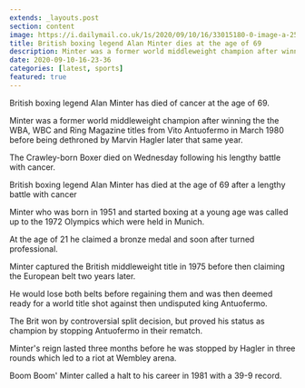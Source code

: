 ```yaml
---
extends: _layouts.post
section: content
image: https://i.dailymail.co.uk/1s/2020/09/10/16/33015180-0-image-a-25_1599750568832.jpg 
title: British boxing legend Alan Minter dies at the age of 69 
description: Minter was a former world middleweight champion after winning the WBA, WBC and Ring Magazine titles from Vito Antuofermo in March 1980. 
date: 2020-09-10-16-23-36 
categories: [latest, sports] 
featured: true 
--- 
```

British boxing legend Alan Minter has died of cancer at the age of 69.

Minter was a former world middleweight champion after winning the the WBA, WBC and Ring Magazine titles from Vito Antuofermo in March 1980 before being dethroned by Marvin Hagler later that same year.

The Crawley-born Boxer died on Wednesday following his lengthy battle with cancer. 

British boxing legend Alan Minter has died at the age of 69 after a lengthy battle with cancer

Minter who was born in 1951 and started boxing at a young age was called up to the 1972 Olympics which were held in Munich.

At the age of 21 he claimed a bronze medal and soon after turned professional.

Minter captured the British middleweight title in 1975 before then claiming the European belt two years later.

He would lose both belts before regaining them and was then deemed ready for a world title shot against then undisputed king Antuofermo. 

The Brit won by controversial split decision, but proved his status as champion by stopping Antuofermo in their rematch.

Minter's reign lasted three months before he was stopped by Hagler in three rounds which led to a riot at Wembley arena.

Boom Boom' Minter called a halt to his career in 1981 with a 39-9 record.

